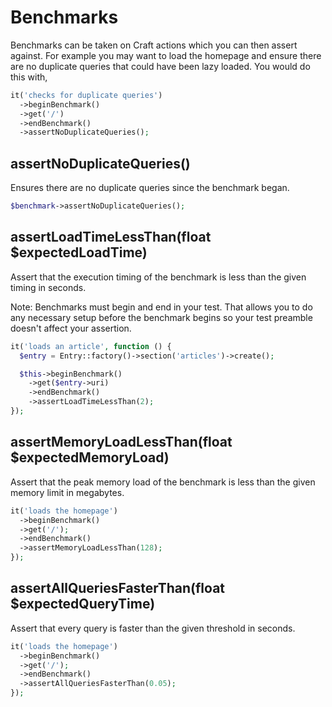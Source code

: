 # Benchmarks

Benchmarks can be taken on Craft actions which you can then assert against. For example you
may want to load the homepage and ensure there are no duplicate queries that could have been
lazy loaded. You would do this with,

```php
it('checks for duplicate queries')
  ->beginBenchmark()
  ->get('/')
  ->endBenchmark()
  ->assertNoDuplicateQueries();
```

## assertNoDuplicateQueries()
Ensures there are no duplicate queries since the benchmark began.

```php
$benchmark->assertNoDuplicateQueries();
```

## assertLoadTimeLessThan(float $expectedLoadTime)
Assert that the execution timing of the benchmark is less than the given timing
in seconds.

Note: Benchmarks must begin and end in your test. That allows you to do any necessary
setup before the benchmark begins so your test preamble doesn't affect your assertion.

```php
it('loads an article', function () {
  $entry = Entry::factory()->section('articles')->create();

  $this->beginBenchmark()
    ->get($entry->uri)
    ->endBenchmark()
    ->assertLoadTimeLessThan(2);
});
```

## assertMemoryLoadLessThan(float $expectedMemoryLoad)
Assert that the peak memory load of the benchmark is less than the given memory limit
in megabytes.

```php
it('loads the homepage')
  ->beginBenchmark()
  ->get('/');
  ->endBenchmark()
  ->assertMemoryLoadLessThan(128);
});
```

## assertAllQueriesFasterThan(float $expectedQueryTime)
Assert that every query is faster than the given threshold in seconds.

```php
it('loads the homepage')
  ->beginBenchmark()
  ->get('/');
  ->endBenchmark()
  ->assertAllQueriesFasterThan(0.05);
});
```